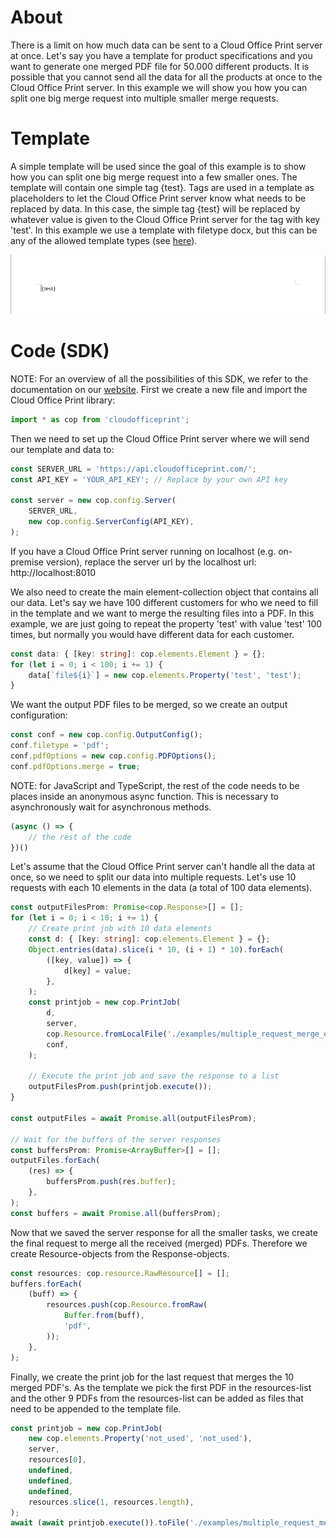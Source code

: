 # About
There is a limit on how much data can be sent to a Cloud Office Print server at once. Let's say you have a template for product specifications and you want to generate one merged PDF file for 50.000 different products. It is possible that you cannot send all the data for all the products at once to the Cloud Office Print server. In this example we will show you how you can split one big merge request into multiple smaller merge requests.

# Template
A simple template will be used since the goal of this example is to show how you can split one big merge request into a few smaller ones. The template will contain one simple tag {test}. Tags are used in a template as placeholders to let the Cloud Office Print server know what needs to be replaced by data. In this case, the simple tag {test} will be replaced by whatever value is given to the Cloud Office Print server for the tag with key 'test'. In this example we use a template with filetype docx, but this can be any of the allowed template types (see [here](https://www.cloudofficeprint.com/docs/#tag-overview)).

<img src="https://raw.githubusercontent.com/United-Codes/cloudofficeprint-javascript/master/examples/multiple_request_merge_example/template.png" width="600" />

# Code (SDK)
NOTE: For an overview of all the possibilities of this SDK, we refer to the documentation on our [website](https://cloudofficeprint.com/docs).
First we create a new file and import the Cloud Office Print library:
```typescript
import * as cop from 'cloudofficeprint';
```

Then we need to set up the Cloud Office Print server where we will send our template and data to:
```typescript
const SERVER_URL = 'https://api.cloudofficeprint.com/';
const API_KEY = 'YOUR_API_KEY'; // Replace by your own API key

const server = new cop.config.Server(
    SERVER_URL,
    new cop.config.ServerConfig(API_KEY),
);
```
If you have a Cloud Office Print server running on localhost (e.g. on-premise version), replace the server url by the localhost url: http://localhost:8010

We also need to create the main element-collection object that contains all our data. Let's say we have 100 different customers for who we need to fill in the template and we want to merge the resulting files into a PDF. In this example, we are just going to repeat the property 'test' with value 'test' 100 times, but normally you would have different data for each customer.
```typescript
const data: { [key: string]: cop.elements.Element } = {};
for (let i = 0; i < 100; i += 1) {
    data[`file${i}`] = new cop.elements.Property('test', 'test');
}
```


We want the output PDF files to be merged, so we create an output configuration:
```typescript
const conf = new cop.config.OutputConfig();
conf.filetype = 'pdf';
conf.pdfOptions = new cop.config.PDFOptions();
conf.pdfOptions.merge = true;
```

NOTE: for JavaScript and TypeScript, the rest of the code needs to be places inside an anonymous async function. This is necessary to asynchronously wait for asynchronous methods.
```typescript
(async () => {
    // the rest of the code
})()
```

Let's assume that the Cloud Office Print server can't handle all the data at once, so we need to split our data into multiple requests. Let's use 10 requests with each 10 elements in the data (a total of 100 data elements).
```typescript
const outputFilesProm: Promise<cop.Response>[] = [];
for (let i = 0; i < 10; i += 1) {
    // Create print job with 10 data elements
    const d: { [key: string]: cop.elements.Element } = {};
    Object.entries(data).slice(i * 10, (i + 1) * 10).forEach(
        ([key, value]) => {
            d[key] = value;
        },
    );
    const printjob = new cop.PrintJob(
        d,
        server,
        cop.Resource.fromLocalFile('./examples/multiple_request_merge_example/template.docx'),
        conf,
    );

    // Execute the print job and save the response to a list
    outputFilesProm.push(printjob.execute());
}

const outputFiles = await Promise.all(outputFilesProm);

// Wait for the buffers of the server responses
const buffersProm: Promise<ArrayBuffer>[] = [];
outputFiles.forEach(
    (res) => {
        buffersProm.push(res.buffer);
    },
);
const buffers = await Promise.all(buffersProm);
```


Now that we saved the server response for all the smaller tasks, we create the final request to merge all the received (merged) PDFs. Therefore we create Resource-objects from the Response-objects.
```typescript
const resources: cop.resource.RawResource[] = [];
buffers.forEach(
    (buff) => {
        resources.push(cop.Resource.fromRaw(
            Buffer.from(buff),
            'pdf',
        ));
    },
);
```

Finally, we create the print job for the last request that merges the 10 merged PDF's. As the template we pick the first PDF in the resources-list and the other 9 PDFs from the resources-list can be added as files that need to be appended to the template file.
```typescript
const printjob = new cop.PrintJob(
    new cop.elements.Property('not_used', 'not_used'),
    server,
    resources[0],
    undefined,
    undefined,
    undefined,
    resources.slice(1, resources.length),
);
await (await printjob.execute()).toFile('./examples/multiple_request_merge_example/output');
```

